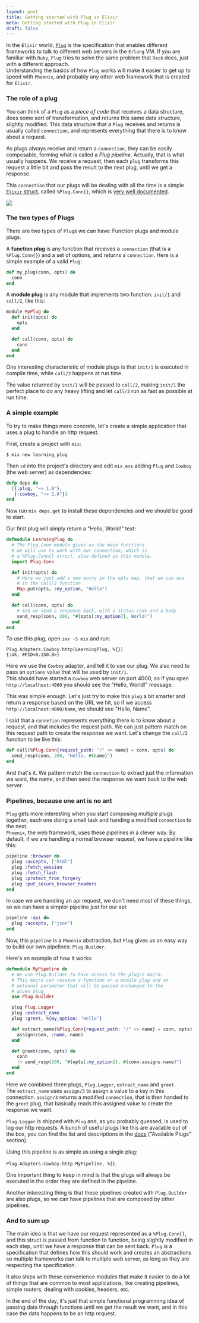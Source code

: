 ```yaml
---
layout: post
title: Getting started with Plug in Elixir
meta: Getting started with Plug in Elixir
draft: false
---
```


In the `Elixir` world, [`Plug`](https://github.com/elixir-lang/plug) is the specification that enables different frameworks to talk to different web servers in the `Erlang` VM.
If you are familiar with `Ruby`, `Plug` tries to solve the same problem that `Rack` does, just with a different approach.  
Understanding the basics of how `Plug` works will make it easier to get up to speed with `Phoenix`, and probably any other web framework
that is created for `Elixir`.

### The role of a plug

You can think of a `Plug` as a *piece of code* that receives a data structure, does some sort of transformation, and returns
this same data structure, slightly modified. This data structure that a `Plug` receives and returns is usually called `connection`,
and represents everything that there is to know about a request.  

As plugs always receive and return a `connection`, they can be easily composable, forming what is called a *Plug pipeline*. Actually,
that is what usually happens. We receive a request, then each `plug` transforms this request a little bit and pass the result to the next plug, until we
get a response.

This `connection` that our plugs will be dealing with all the time is a simple [`Elixir` struct](http://elixir-lang.org/getting-started/structs.html), called `%Plug.Conn{}`, which is [very well documented](http://hexdocs.pm/plug/Plug.Conn.html).

<img src="/assets/images/plug.png">

### The two types of Plugs

There are two types of `Plug`s we can have: Function plugs and module plugs.  

A **function plug** is any function that receives a `connection` (that is a `%Plug.Conn{}`) and a set of options, and returns a `connection`. Here is a simple example of a valid `Plug`:

```elixir
def my_plug(conn, opts) do
  conn
end
```

A **module plug** is any module that implements two function: `init/1` and `call/2`, like this:

```elixir
module MyPlug do
  def init(opts) do
    opts
  end

  def call(conn, opts) do
    conn
  end
end
```

One interesting characteristic of module plugs is that `init/1` is executed in compile time, while `call/2` happens at run time.  

The value returned by `init/1` will be passed to `call/2`, making `init/1` the perfect place to do any heavy lifting and let
`call/2` run as fast as possible at run time.

### A simple example

To try to make things more concrete, let's create a simple application that uses a plug to handle an http request.

First, create a project with `mix`:

```
$ mix new learning_plug
```

Then `cd` into the project's directory and edit `mix.exs` adding `Plug` and `Cowboy` (the web server) as dependencies:

```elixir
defp deps do
  [{:plug, "~> 1.0"},
   {:cowboy, "~> 1.0"}]
end
```

Now run `mix deps.get` to install these dependencies and we should be good to start.

Our first plug will simply return a "Hello, World!" text:

```elixir
defmodule LearningPlug do
  # The Plug.Conn module gives us the main functions
  # we will use to work with our connection, which is
  # a %Plug.Conn{} struct, also defined in this module.
  import Plug.Conn

  def init(opts) do
    # Here we just add a new entry in the opts map, that we can use
    # in the call/2 function
    Map.put(opts, :my_option, "Hello")
  end

  def call(conn, opts) do
    # And we send a response back, with a status code and a body
    send_resp(conn, 200, "#{opts[:my_option]}, World!")
  end
end
```

To use this plug, open `iex -S mix` and run:

```
Plug.Adapters.Cowboy.http(LearningPlug, %{})
{:ok, #PID<0.150.0>}
```

Here we use the `Cowboy` adapter, and tell it to use our plug. We also need to pass an `options` value that will
be used by `init/1`.  
This should have started a `Cowboy` web server on port 4000, so if you open `http://localhost:4000` you should see the "Hello, World!" message.

This was simple enough. Let's just try to make this `plug` a bit smarter and return a response based on the URL we hit,
so if we access `http://localhost:4000/Name`, we should see "Hello, Name".

I said that a `connetion` represents everything there is to know about a request, and that includes the request path. We can just pattern match
on this request path to create the response we want. Let's change the `call/2` function to be like this:

```elixir
def call(%Plug.Conn{request_path: "/" <> name} = conn, opts) do
  send_resp(conn, 200, "Hello, #{name}")
end
```

And that's it. We pattern match the `connection` to extract just the information we want, the name, and then send the response we want back to
the web server.

### Pipelines, because one ant is no ant

`Plug` gets more interesting when you start composing multiple plugs together, each one doing a small task and handing a modified `connection` to the next.  
`Phoenix`, the web framework, uses these pipelines in a clever way. By default, if we are handling a normal browser request, we have a pipeline like this:

```elixir
pipeline :browser do
  plug :accepts, ["html"]
  plug :fetch_session
  plug :fetch_flash
  plug :protect_from_forgery
  plug :put_secure_browser_headers
end
```

In case we are handling an api request, we don't need most of these things, so we can have a simpler pipeline just for our api:

```elixir
pipeline :api do
  plug :accepts, ["json"]
end
```

Now, this `pipeline` is a `Phoenix` abstraction, but `Plug` gives us an easy way to build our own pipelines: `Plug.Builder`.  

Here's an example of how it works:

```elixir
defmodule MyPipeline do
  # We use Plug.Builder to have access to the plug/2 macro.
  # This macro can receive a function or a module plug and an
  # optional parameter that will be passed unchanged to the 
  # given plug.
  use Plug.Builder

  plug Plug.Logger
  plug :extract_name
  plug :greet, %{my_option: "Hello"}

  def extract_name(%Plug.Conn{request_path: "/" <> name} = conn, opts) do
    assign(conn, :name, name)
  end

  def greet(conn, opts) do
    conn
    |> send_resp(200, "#{opts[:my_option]}, #{conn.assigns.name}")
  end
end
```

Here we combined three plugs, `Plug.Logger`, `extract_name` and `greet`.  
The `extract_name` uses `assign/3` to assign a value to a key in this connection. `assign/3` returns a modified `connection`, that
is then handed to the `greet` plug, that basically reads this assigned value to create the response we want.  

`Plug.Logger` is shipped with `Plug` and, as you probably guessed, is used to log our http requests. A bunch of useful plugs like this
are available out of the box, you can find the list and descriptions in the [docs](http://hexdocs.pm/plug/extra-readme.html) ("Available Plugs" section).

Using this pipeline is as simple as using a single plug: 

`Plug.Adapters.Cowboy.http MyPipeline, %{}`.  

One important thing to keep in mind is that the plugs will always be executed in the order they are defined in the pipeline.

Another interesting thing is that these pipelines created with `Plug.Builder` are also plugs, so we can have pipelines that are
composed by other pipelines.

### And to sum up

The main idea is that we have our request represented as a `%Plug.Conn{}`, and this struct is passed from function to function, being
slightly modified in each step, until we have a response that can be sent back. `Plug` is a specification that defines how this should work
and creates an abstractions so multiple frameworks can talk to multiple web server, as long as they are respecting the specification.

It also ships with these convenience modules that make it easier to do a lot of things that are common to most applications, like creating pipelines,
simple routers, dealing with cookies, headers, etc.

In the end of the day, it's just that simple functional programming idea of passing data through functions until we get the result we want, 
and in this case the data happens to be an http request.

